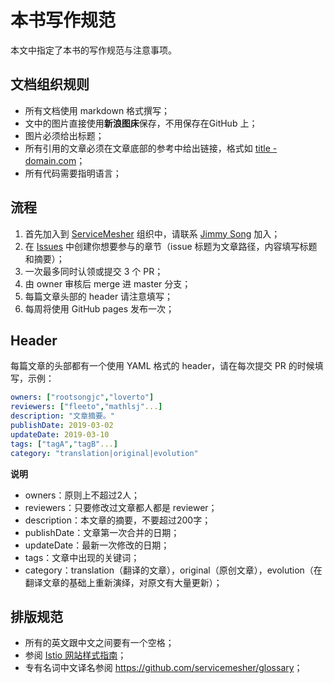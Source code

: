 # 本书写作规范

本文中指定了本书的写作规范与注意事项。

## 文档组织规则

- 所有文档使用 markdown 格式撰写；
- 文中的图片直接使用**新浪图床**保存，不用保存在GitHub 上；
- 图片必须给出标题；
- 所有引用的文章必须在文章底部的参考中给出链接，格式如 [title - domain.com]()；
- 所有代码需要指明语言；

## 流程

1. 首先加入到 [ServiceMesher](https://github.com/servicemesher) 组织中，请联系 [Jimmy Song](https://jimmysong.io/about) 加入；
2. 在 [Issues](https://github.com/servicemesher/getting-started-with-knative/issues) 中创建你想要参与的章节（issue 标题为文章路径，内容填写标题和摘要）；
3. 一次最多同时认领或提交 3 个 PR；
4. 由 owner 审核后 merge 进 master 分支；
5. 每篇文章头部的 header 请注意填写；
6. 每周将使用 GitHub pages 发布一次；

## Header

每篇文章的头部都有一个使用 YAML 格式的 header，请在每次提交 PR 的时候填写，示例：

```yaml
owners: ["rootsongjc","loverto"]
reviewers: ["fleeto","mathlsj"...]
description: "文章摘要。"
publishDate: 2019-03-02
updateDate: 2019-03-10
tags: ["tagA","tagB"...]
category: "translation|original|evolution"
```

**说明**

- owners：原则上不超过2人；
- reviewers：只要修改过文章都人都是 reviewer；
- description：本文章的摘要，不要超过200字；
- publishDate：文章第一次合并的日期；
- updateDate：最新一次修改的日期；
- tags：文章中出现的关键词；
- category：translation（翻译的文章），original（原创文章），evolution（在翻译文章的基础上重新演绎，对原文有大量更新）；

## 排版规范

- 所有的英文跟中文之间要有一个空格；
- 参阅 [Istio 网站样式指南](https://istio.io/zh/about/contribute/style-guide/)；
- 专有名词中文译名参阅 <https://github.com/servicemesher/glossary>；
